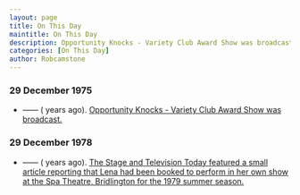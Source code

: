```yaml
---
layout: page
title: On This Day
maintitle: On This Day
description: Opportunity Knocks - Variety Club Award Show was broadcast.
categories: [On This Day]
author: Robcamstone
---
```


### 29 December 1975
* —— (<span id="age1"></span> years ago). [Opportunity Knocks - Variety Club Award Show was broadcast.](/thames%20television/opportunity%20knocks/1975/12/29/opportunity-knocks.html)

### 29 December 1978
* —— (<span id="age2"></span> years ago). [The Stage and Television Today featured a small article reporting that Lena had been booked to perform in her own show at the Spa Theatre, Bridlington for the 1979 summer season.](/the%20stage%20and%20television%20today/1978/12/29/the-stage-and-television-today.html)

<!-- Script for calculating number of years ago -->
<script>
var dob = '19751229';
var year = Number(dob.substr(0, 4));
var month = Number(dob.substr(4, 2)) - 1;
var day = Number(dob.substr(6, 2));
var today = new Date();
var age1 = today.getFullYear() - year;
if (today.getMonth() < month || (today.getMonth() == month && today.getDate() < day)) {
age1--;
}
document.getElementById("age1").innerHTML=age1;

var dob = '19781228';
var year = Number(dob.substr(0, 4));
var month = Number(dob.substr(4, 2)) - 1;
var day = Number(dob.substr(6, 2));
var today = new Date();
var age2 = today.getFullYear() - year;
if (today.getMonth() < month || (today.getMonth() == month && today.getDate() < day)) {
age2--;
}
document.getElementById("age2").innerHTML=age2;
</script>

